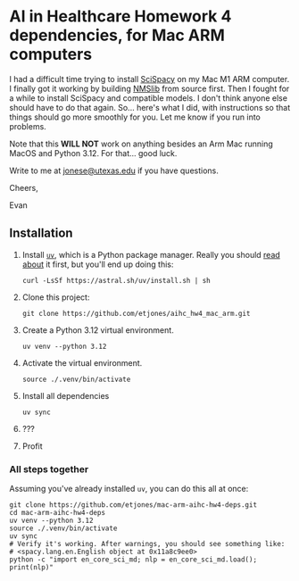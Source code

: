 # AI in Healthcare Homework 4 dependencies, for Mac ARM computers
I had a difficult time trying to install [SciSpacy](https://allenai.github.io/scispacy/) 
on my Mac M1 ARM computer. I finally got it working by building [NMSlib](https://github.com/nmslib/nmslib) 
from source first. Then I fought for a while to install SciSpacy 
and compatible models. I don't think anyone else should have to do that again. 
So... here's what I did, with instructions so that things should go more smoothly for you.
Let me know if you run into problems. 

Note that this **WILL NOT** work on anything besides an Arm Mac running MacOS 
and Python 3.12. For that... good luck. 

Write to me at jonese@utexas.edu if you have questions.

Cheers,

Evan


## Installation
1. Install [`uv`](https://astral.sh/uv/), which is a Python package manager. 
   Really you should [read about](https://docs.astral.sh/uv/getting-started/) 
   it first, but you'll end up doing this:

   `curl -LsSf https://astral.sh/uv/install.sh | sh`
2. Clone this project: 
   
   `git clone https://github.com/etjones/aihc_hw4_mac_arm.git`
3. Create a Python 3.12 virtual environment.
   
   `uv venv --python 3.12`
4. Activate the virtual environment.
   
   `source ./.venv/bin/activate`
5. Install all dependencies
   
   `uv sync`
6. ???
7. Profit

### All steps together
Assuming you've already installed `uv`, you can do this all at once:
```
git clone https://github.com/etjones/mac-arm-aihc-hw4-deps.git
cd mac-arm-aihc-hw4-deps
uv venv --python 3.12
source ./.venv/bin/activate
uv sync
# Verify it's working. After warnings, you should see something like:
# <spacy.lang.en.English object at 0x11a8c9ee0>
python -c "import en_core_sci_md; nlp = en_core_sci_md.load(); print(nlp)"
```

